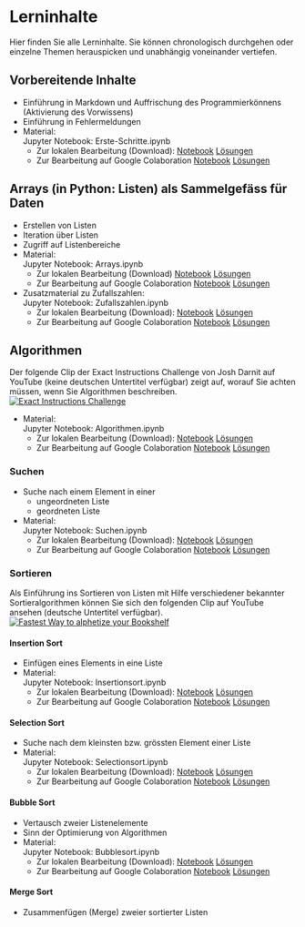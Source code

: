 # Lerninhalte

Hier finden Sie alle Lerninhalte. Sie können chronologisch durchgehen oder einzelne Themen herauspicken und unabhängig voneinander vertiefen.

## Vorbereitende Inhalte

* Einführung in Markdown und Auffrischung des Programmierkönnens (Aktivierung des Vorwissens)
* Einführung in Fehlermeldungen
* Material:  
  Jupyter Notebook: Erste-Schritte.ipynb  
  * Zur lokalen Bearbeitung (Download): [Notebook](assets/notebooks/Erste-Schritte.ipynb) [Lösungen](assets/notebooks/Erste-Schritte-Loesungen.ipynb)
  * Zur Bearbeitung auf Google Colaboration [Notebook](https://colab.research.google.com/github/donze-informatikunterricht/suchen-und-ordnen/blob/gh-pages/assets/notebooks/Erste-Schritte.ipynb) [Lösungen](https://colab.research.google.com/github/donze-informatikunterricht/suchen-und-ordnen/blob/gh-pages/assets/notebooks/solutions/Erste-Schritte-Loesungen.ipynb)

## Arrays (in Python: Listen) als Sammelgefäss für Daten

* Erstellen von Listen
* Iteration über Listen
* Zugriff auf Listenbereiche
* Material:  
   Jupyter Notebook: Arrays.ipynb  
  * Zur lokalen Bearbeitung (Download) [Notebook](assets/notebooks/Arrays.ipynb) [Lösungen](assets/notebooks/Arrays-Loesungen.ipynb)
  * Zur Bearbeitung auf Google Colaboration [Notebook](https://colab.research.google.com/github/donze-informatikunterricht/suchen-und-ordnen/blob/gh-pages/assets/notebooks/Arrays.ipynb) [Lösungen](https://colab.research.google.com/github/donze-informatikunterricht/suchen-und-ordnen/blob/gh-pages/assets/notebooks/solutions/Arrays-Loesungen.ipynb)
* Zusatzmaterial zu Zufallszahlen:  
   Jupyter Notebook: Zufallszahlen.ipynb  
   * Zur lokalen Bearbeitung (Download): [Notebook](assets/notebooks/Zufallszahlen.ipynb) [Lösungen](assets/notebooks/Zufallszahlen-Loesungen.ipynb)
   * Zur Bearbeitung auf Google Colaboration [Notebook](https://colab.research.google.com/github/donze-informatikunterricht/suchen-und-ordnen/blob/gh-pages/assets/notebooks/Zufallszahlen.ipynb) [Lösungen](https://colab.research.google.com/github/donze-informatikunterricht/suchen-und-ordnen/blob/gh-pages/assets/notebooks/solutions/Zufallszahlen-Loesungen.ipynb)

## Algorithmen

Der folgende Clip der Exact Instructions Challenge von Josh Darnit auf YouTube (keine deutschen Untertitel verfügbar) zeigt auf, worauf Sie achten müssen, wenn Sie Algorithmen beschreiben.  
[![Exact Instructions Challenge](https://img.youtube.com/vi/FN2RM-CHkuI/0.jpg)](https://youtu.be/FN2RM-CHkuI)

* Material:  
  Jupyter Notebook: Algorithmen.ipynb  
  * Zur lokalen Bearbeitung (Download): [Notebook](assets/notebooks/Algorithmen.ipynb) [Lösungen](assets/notebooks/Algorithmen-Loesungen.ipynb)
  * Zur Bearbeitung auf Google Colaboration [Notebook](https://colab.research.google.com/github/donze-informatikunterricht/suchen-und-ordnen/blob/gh-pages/assets/notebooks/Algorithmen.ipynb) [Lösungen](https://colab.research.google.com/github/donze-informatikunterricht/suchen-und-ordnen/blob/gh-pages/assets/notebooks/solutions/Algorithmen-Loesungen.ipynb)

### Suchen

* Suche nach einem Element in einer
  * ungeordneten Liste
  * geordneten Liste
* Material:  
  Jupyter Notebook: Suchen.ipynb  
  * Zur lokalen Bearbeitung (Download): [Notebook](assets/notebooks/Suchen.ipynb) [Lösungen](assets/notebooks/Suchen-Loesungen.ipynb)
  * Zur Bearbeitung auf Google Colaboration [Notebook](https://colab.research.google.com/github/donze-informatikunterricht/suchen-und-ordnen/blob/gh-pages/assets/notebooks/Suchen.ipynb) [Lösungen](https://colab.research.google.com/github/donze-informatikunterricht/suchen-und-ordnen/blob/gh-pages/assets/notebooks/solutions/Suchen-Loesungen.ipynb)

### Sortieren

Als Einführung ins Sortieren von Listen mit Hilfe verschiedener bekannter Sortieralgorithmen können Sie sich den folgenden Clip auf YouTube ansehen (deutsche Untertitel verfügbar).
[![Fastest Way to alphetize your Bookshelf](https://img.youtube.com/vi/WaNLJf8xzC4/0.jpg)](https://youtu.be/WaNLJf8xzC4)

#### Insertion Sort
  
* Einfügen eines Elements in eine Liste
* Material:  
  Jupyter Notebook: Insertionsort.ipynb  
  * Zur lokalen Bearbeitung (Download): [Notebook](assets/notebooks/Insertionsort.ipynb) [Lösungen](assets/notebooks/Insertionsort-Loesungen.ipynb)
  * Zur Bearbeitung auf Google Colaboration [Notebook](https://colab.research.google.com/github/donze-informatikunterricht/suchen-und-ordnen/blob/gh-pages/assets/notebooks/Insertionsort.ipynb) [Lösungen](https://colab.research.google.com/github/donze-informatikunterricht/suchen-und-ordnen/blob/gh-pages/assets/notebooks/solutions/Insertionsort-Loesungen.ipynb)

#### Selection Sort

* Suche nach dem kleinsten bzw. grössten Element einer Liste
* Material:  
   Jupyter Notebook: Selectionsort.ipynb  
   * Zur lokalen Bearbeitung (Download): [Notebook](assets/notebooks/Selectionsort.ipynb) [Lösungen](assets/notebooks/Selectionsort-Loesungen.ipynb)
  * Zur Bearbeitung auf Google Colaboration [Notebook](https://colab.research.google.com/github/donze-informatikunterricht/suchen-und-ordnen/blob/gh-pages/assets/notebooks/Selectionsort.ipynb) [Lösungen](https://colab.research.google.com/github/donze-informatikunterricht/suchen-und-ordnen/blob/gh-pages/assets/notebooks/solutions/Selectionsort-Loesungen.ipynb)

#### Bubble Sort

* Vertausch zweier Listenelemente
* Sinn der Optimierung von Algorithmen
* Material:  
  Jupyter Notebook: Bubblesort.ipynb  
  * Zur lokalen Bearbeitung (Download): [Notebook](assets/notebooks/Bubblesort.ipynb) [Lösungen](assets/notebooks/Bubblesort-Loesungen.ipynb)
  * Zur Bearbeitung auf Google Colaboration [Notebook](https://colab.research.google.com/github/donze-informatikunterricht/suchen-und-ordnen/blob/gh-pages/assets/notebooks/Bubblesort.ipynb) [Lösungen](https://colab.research.google.com/github/donze-informatikunterricht/suchen-und-ordnen/blob/gh-pages/assets/notebooks/solutions/Bubblesort-Loesungen.ipynb)

#### Merge Sort

* Zusammenfügen (Merge) zweier sortierter Listen
